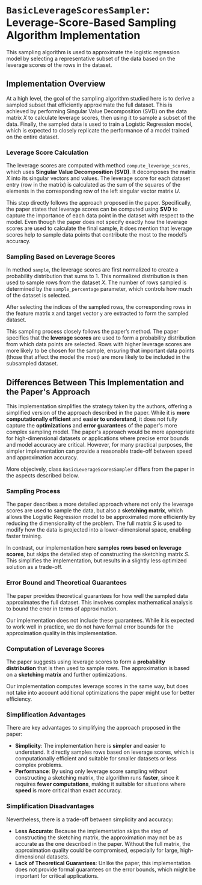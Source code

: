 # `BasicLeverageScoresSampler`: Leverage-Score-Based Sampling Algorithm Implementation

This sampling algorithm is used to approximate the logistic regression model by selecting a representative subset of the data based on the leverage scores of the rows in the dataset.

## Implementation Overview

At a high level, the goal of the sampling algorithm studied here is to derive a sampled subset that efficiently approximate the full dataset. This is achieved by performing Singular Value Decomposition (SVD) on the data matrix $X$ to calculate leverage scores, then using it to sample a subset of the data. Finally, the sampled data is used to train a Logistic Regression model, which is expected to closely replicate the performance of a model trained on the entire dataset.

### Leverage Score Calculation
The leverage scores are computed with method `compute_leverage_scores`, which uses **Singular Value Decomposition (SVD)**. It decomposes the matrix $X$ into its singular vectors and values. The leverage score for each dataset entry (row in the matrix) is calculated as the sum of the squares of the elements in the corresponding row of the left singular vector matrix $U$.

This step directly follows the approach proposed in the paper. Specifically, the paper states that leverage scores can be computed using **SVD** to capture the importance of each data point in the dataset with respect to the model. Even though the paper does not specify exactly how the leverage scores are used to calculate the final sample, it does mention that leverage scores help to sample data points that contribute the most to the model’s accuracy.

### Sampling Based on Leverage Scores
In method `sample`, the leverage scores are first normalized to create a probability distribution that sums to 1. This normalized distribution is then used to sample rows from the dataset $X$. The number of rows sampled is determined by the `sample_percentage` parameter, which controls how much of the dataset is selected.

After selecting the indices of the sampled rows, the corresponding rows in the feature matrix `X` and target vector `y` are extracted to form the sampled dataset.

This sampling process closely follows the paper’s method. The paper specifies that the **leverage scores** are used to form a probability distribution from which data points are selected. Rows with higher leverage scores are more likely to be chosen for the sample, ensuring that important data points (those that affect the model the most) are more likely to be included in the subsampled dataset.


## Differences Between This Implementation and the Paper's Approach

This implementation simplifies the strategy taken by the authors, offering a simplified version of the approach described in the paper. While it is **more computationally efficient** and **easier to understand**, it does not fully capture the **optimizations** and **error guarantees** of the paper's more complex sampling model. The paper's approach would be more appropriate for high-dimensional datasets or applications where precise error bounds and model accuracy are critical. However, for many practical purposes, the simpler implementation can provide a reasonable trade-off between speed and approximation accuracy.

More objecively, class `BasicLeverageScoresSampler` differs from the paper in the aspects described below.

### Sampling Process

The paper describes a more detailed approach where not only the leverage scores are used to sample the data, but also a **sketching matrix**, which allows the Logistic Regression model to be approximated more efficiently by reducing the dimensionality of the problem. The full matrix $S$ is used to modify how the data is projected into a lower-dimensional space, enabling faster training.

In contrast, our implementation here **samples rows based on leverage scores**, but skips the detailed step of constructing the sketching matrix $S$. This simplifies the implementation, but results in a slightly less optimized solution as a trade-off.

### Error Bound and Theoretical Guarantees

The paper provides theoretical guarantees for how well the sampled data approximates the full dataset. This involves complex mathematical analysis to bound the error in terms of approximation.

Our implementation does not include these guarantees. While it is expected to work well in practice, we do not have formal error bounds for the approximation quality in this implementation.

### Computation of Leverage Scores

The paper suggests using leverage scores to form a **probability distribution** that is then used to sample rows. The approximation is based on a **sketching matrix** and further optimizations.

Our implementation computes leverage scores in the same way, but does not take into account additional optimizations the paper might use for better efficiency.

### Simplification Advantages

There are key advantages to simplifying the approach proposed in the paper:

- **Simplicity**: The implementation here is **simpler** and easier to understand. It directly samples rows based on leverage scores, which is computationally efficient and suitable for smaller datasets or less complex problems.
- **Performance**: By using only leverage score sampling without constructing a sketching matrix, the algorithm runs **faster**, since it requires **fewer computations**, making it suitable for situations where **speed** is more critical than exact accuracy.
  
### Simplification Disadvantages

Nevertheless, there is a trade-off between simplicity and accuracy:

- **Less Accurate**: Because the implementation skips the step of constructing the sketching matrix, the approximation may not be as accurate as the one described in the paper. Without the full matrix, the approximation quality could be compromised, especially for large, high-dimensional datasets.
- **Lack of Theoretical Guarantees**: Unlike the paper, this implementation does not provide formal guarantees on the error bounds, which might be important for critical applications.